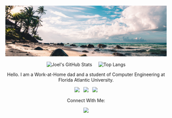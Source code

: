 <p align="center">
    <img src="./img/GithubBG.png">
</p>

<div style="text-align: center;">

![Joel's GitHub Stats](https://github-readme-stats.vercel.app/api?username=ADolbyB&count_private=true&show_icons=true&theme=github_dark_dimmed) &nbsp;&nbsp;&nbsp; ![Top Langs](https://github-readme-stats.vercel.app/api/top-langs/?username=AdolbyB&layout=compact&theme=github_dark_dimmed&langs_count=8&size_weight=0.5&count_weight=0.5)

</div>

<p style="text-align: center;">
    Hello. I am a Work-at-Home dad and a student of Computer Engineering at Florida Atlantic University.    
</p>

<p style="text-align: center;">
    <a href="https://linuxmint.com/edition.php?id=292" title="Download Linux Mint"><img src="https://img.shields.io/badge/Linux_Mint_20.3-87CF3E?label=Preferred%20OS&style=flat&color=lightgreen&logo=linux-mint&logoColor=green" /></a>&nbsp;&nbsp;
    <a href="https://www.dell.com/en-us/shop/dell-laptops/sc/laptops" title="Dell Laptops"><img src="https://img.shields.io/badge/Dell%20Laptops-007DB8?label=Preferred%20Workstation&style=flat&logo=dell&logoColor=lightblue" /></a>&nbsp;&nbsp;
    <a href="https://www.intel.com/content/www/us/en/products/details/processors/core/i9.html" title="Intel Core i9"><img src="https://img.shields.io/badge/Intel%20Core_i9_-0071C5?label=Powered%20By&style=flat&logo=intel&color=red&logoColor=white" /></a>
</p>

<p style="text-align: center;">
    Connect With Me:    
</p>

<p style="text-align: center;">
    <a href="https://www.linkedin.com/in/joelmbrigida/" title="My LinkedIn Profile"><img src="https://img.shields.io/badge/LinkedIn-0077B5?style=flat&logo=linkedin&logoColor=white" /></a>
</p>